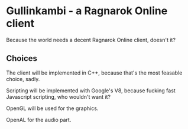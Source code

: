 Gullinkambi - a Ragnarok Online client
======================================
Because the world needs a decent Ragnarok Online client, doesn't it?

Choices
-------
The client will be implemented in C++, because that's the most feasable choice,
sadly.

Scripting will be implemented with Google's V8, because fucking fast Javascript
scripting, who wouldn't want it?

OpenGL will be used for the graphics.

OpenAL for the audio part.
